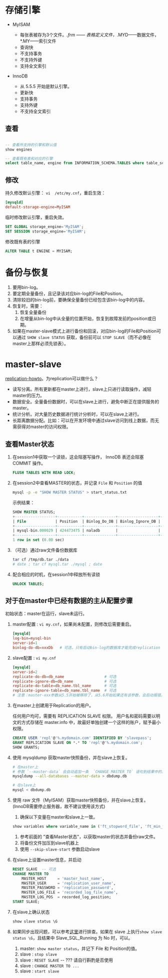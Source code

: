 
# 存储引擎

* MyISAM

    * 每张表被存为3个文件。*.frm —— 表格定义文件，*.MYD——数据文件，*.MY——索引文件
    * 查询快
    * 不支持事务
    * 不支持外键
    * 支持全文索引

* InnoDB

    * 从 5.5.5 开始是默认引擎。
    * 更新快
    * 支持事务
    * 支持外键
    * 不支持全文索引


## 查看

```sql

-- 查看所支持的引擎和默认值
show engines

-- 查看既有表和对应的引擎
select table_name, engine from INFORMATION_SCHEMA.TABLES where table_schema = 'myDb';
```


## 修改

持久修改默认引擎： `vi  /etc/my.cnf`，重启生效：

```cnf
[mysqld]
default-storage-engine=MyISAM
```
临时修改默认引擎，重启失效。

```sql
SET GLOBAL storage_engine='MyISAM';
SET SESSION storage_engine='MyISAM';
```

修改既有表的引擎

``` sql
ALTER TABLE t ENGINE = MYISAM;
```




# 备份与恢复
1. 要用bin-log。
1. 要定期全量备份，且记录该对应bin-log的File和Position。
1. 清除较旧的bin-log前，要确保全量备份已经包含该bin-log中的内容。
1. 恢复时，需要：
    1. 恢复全量备份
    1. 在增量从bin-log中从全量的位置开始，恢复到故障发前的position或日期。
1. 如果在master-slave模式上进行备份和回滚，对应bin-log的File和Position可以通过 `SHOW slave STATUS` 获取，备份前可以 `STOP SLAVE`（而不必像在master上那样必须先锁表）。



# master-slave
[replication-howto](http://dev.mysql.com/doc/refman/5.6/en/replication-howto.html)。为replication可以做什么？

* 读写分离。所有更新都在master上进行，slave上只进行读取操作，减轻master的压力。
* 数据安全。全量备份数据时，可以在slave上进行，避免中断正在提供服务的master。
* 统计分析。对大量历史数据进行统计分析时，可以在slave上进行。
* 长距离数据分配。比如：可以在开发环境中通过slave访问到线上数据，而无需获得对master的访问权限。


## 查看Master状态

1. 在session1中获取一个读锁，这会阻塞写操作， InnoDB 表还会阻塞 COMMIT 操作。

    ```sql
    FLUSH TABLES WITH READ LOCK;
    ```

1. 在session2中查看MASTER的状态，并记录 `File` 和 `Position` 的值
 
    ```sh
    mysql -p -e "SHOW MASTER STATUS" > start_status.txt
    ```


    示例结果：

    ```sql
    SHOW MASTER STATUS;
    +------------------+-----------+--------------+------------------+-------------------+
    | File             | Position  | Binlog_Do_DB | Binlog_Ignore_DB | Executed_Gtid_Set |
    +------------------+-----------+--------------+------------------+-------------------+
    | mysql-bin.000029 | 424473475 | naladb       |                  |                   |
    +------------------+-----------+--------------+------------------+-------------------+
    1 row in set (0.00 sec)
    ```

1. （可选）通过raw文件备份数据库

    ```sh
    tar cf /tmp/db.tar ./data
    # date ; tar cf mysql.tar ./mysql ; date 
    ```

1. 配合相应的时机，在session1中释放所有读锁

    ```sql
    UNLOCK TABLES;
    ```



## 对于在master中已经有数据的主从配置步骤

初始状态：master在运行，slave未运行。


1. master配置 : `vi my.cnf`，如果尚未配置，则修改后需要重启。
    
    ```cnf
    [mysqld]
    log-bin=mysql-bin
    server-id=1
    binlog-do-db=xxxDb   # 可选，只有启动bin-log的数据库才能完成replication
    ```

1. slave配置 : `vi my.cnf`

    ```cnf
    [mysqld]
    server-id=2
    replicate-do-db=db_name                  # 可选 
    replicate-ignore-db=db_name              # 可选
    replicate-do-table=db_name.tbl_name      # 可选 
    replicate-ignore-table=db_name.tbl_name  # 可选
    # 注意：master-xxx参数从5.5开始被移除了，从5.6开始如果还有该参数，会启动报错。这些参数只能通过 CHANGE MASTER TO 命令完成。
    ```

1. 在master上创建用于Replication的用户。

   任何用户均可，需要有  REPLICATION SLAVE  权限。
   用户名和密码需要以明文的方式存储在 master.info 中，故最好单独创建一个这样的账户，赋予最小权限。

   ```sql
   CREATE USER 'repl'@'%.mydomain.com' IDENTIFIED BY 'slavepass';
   GRANT REPLICATION SLAVE ON *.* TO 'repl'@'%.mydomain.com';
   SHOW GRANTS;
   ```

1. 使用 mysqldump 获取master快照备份，并在slave上恢复。

    ```sh
    # 在master上
    # 参数 `--master-data` 会自动追加一条  `CHANGE MASTER TO` 语句到结果中的。
    mysqldump --all-databases --master-data > dbdump.db

    # 在slave上
    mysql < dbdump.db
    ```

1. 使用 raw 文件（MyISAM）获取master快照备份，并在slave上恢复。
(InnoDB需要停止服务器，故不建议使用该方式)

    1. 确保以下变量在master和slave上一致。

    ```sql
    show variables where variable_name in ('ft_stopword_file', 'ft_min_word_len', 'ft_max_word_len');
    ```
    1. 参考前面的 "查看Master状态"，以获取master的状态并备份raw文件。
    1. 将备份文件加压到slave机器上
    1. 使用 `--skip-slave-start` 参数启动slave

1. 在slave上设置master信息，并启动

    ```sql
    RESET SLAVE  -- 可选
    CHANGE MASTER TO
        MASTER_HOST     = 'master_host_name',
        MASTER_USER     = 'replication_user_name',
        MASTER_PASSWORD = 'replication_password',
        MASTER_LOG_FILE = 'recorded_log_file_name',
        MASTER_LOG_POS  = recorded_log_position;
    START SLAVE;
    ```

1. 在slave上确认状态

    ```sql
    show slave status \G
    ```

1. 如果同步出现问题，可以参考[这里](http://dev.mysql.com/doc/refman/5.0/en/replication-problems.html)进行排查。如果在 slave 上执行`show slave status \G`，且结果中 Slave_SQL_Running 为 No 时，可以。

    1. master: `show master status`，并记下 File 和 Position的值。
    1. slave : `stop slave`
    1. slave : `RESET SLAVE`         -- ??? 请自行斟酌是否使用
    1. slave : `CHANGE MASTER TO ...`
    1. slave : `start slave`


